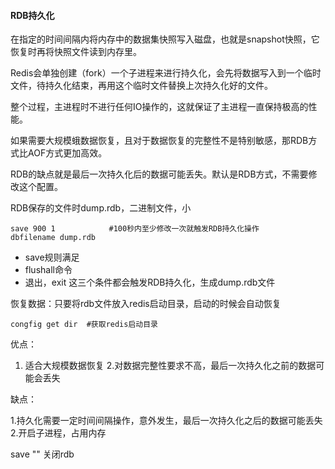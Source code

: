 #### RDB持久化

在指定的时间间隔内将内存中的数据集快照写入磁盘，也就是snapshot快照，它恢复时再将快照文件读到内存里。

Redis会单独创建（fork）一个子进程来进行持久化，会先将数据写入到一个临时文件，待持久化结束，再用这个临时文件替换上次持久化好的文件。

整个过程，主进程时不进行任何IO操作的，这就保证了主进程一直保持极高的性能。

如果需要大规模蛾数据恢复，且对于数据恢复的完整性不是特别敏感，那RDB方式比AOF方式更加高效。

RDB的缺点就是最后一次持久化后的数据可能丢失。默认是RDB方式，不需要修改这个配置。

RDB保存的文件时dump.rdb，二进制文件，小
```
save 900 1            #100秒内至少修改一次就触发RDB持久化操作
dbfilename dump.rdb   
```

- save规则满足
- flushall命令
- 退出，exit
这三个条件都会触发RDB持久化，生成dump.rdb文件

恢复数据：只要将rdb文件放入redis启动目录，启动的时候会自动恢复
```
congfig get dir  #获取redis启动目录
```

优点：

1. 适合大规模数据恢复
2.对数据完整性要求不高，最后一次持久化之前的数据可能会丢失

缺点：

1.持久化需要一定时间间隔操作，意外发生，最后一次持久化之后的数据可能丢失
2.开启子进程，占用内存

save "" 关闭rdb
